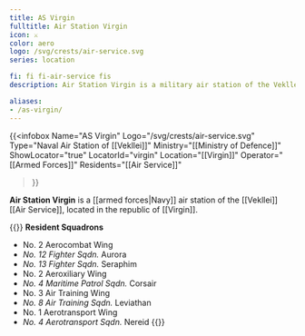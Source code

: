```yaml
---
title: AS Virgin
fulltitle: Air Station Virgin
icon: ⚔️
color: aero
logo: /svg/crests/air-service.svg
series: location

fi: fi fi-air-service fis
description: Air Station Virgin is a military air station of the Vekllei Air Service, located in the republic of Virgin.

aliases:
- /as-virgin/
---
```

{{<infobox
	 Name="AS Virgin"
	 Logo="/svg/crests/air-service.svg"
	 Type="Naval Air Station of [[Vekllei]]"
	 Ministry="[[Ministry of Defence]]"
	 ShowLocator="true"
	 LocatorId="virgin"
	 Location="[[Virgin]]"
     Operator="[[Armed Forces]]"
     Residents="[[Air Service]]"
 >}}

**Air Station Virgin** is a [[armed forces|Navy]] air station of the [[Vekllei]] [[Air Service]], located in the republic of [[Virgin]].

{{<note table>}}
**Resident Squadrons**

* No. 2 Aerocombat Wing
* *No. 12 Fighter Sqdn.* Aurora
* *No. 13 Fighter Sqdn.* Seraphim
* No. 2 Aeroxiliary Wing
* *No. 4 Maritime Patrol Sqdn.* Corsair
* No. 3 Air Training Wing
* *No. 8 Air Training Sqdn.* Leviathan
* No. 1 Aerotransport Wing
* *No. 4 Aerotransport Sqdn.* Nereid
{{</note>}}

